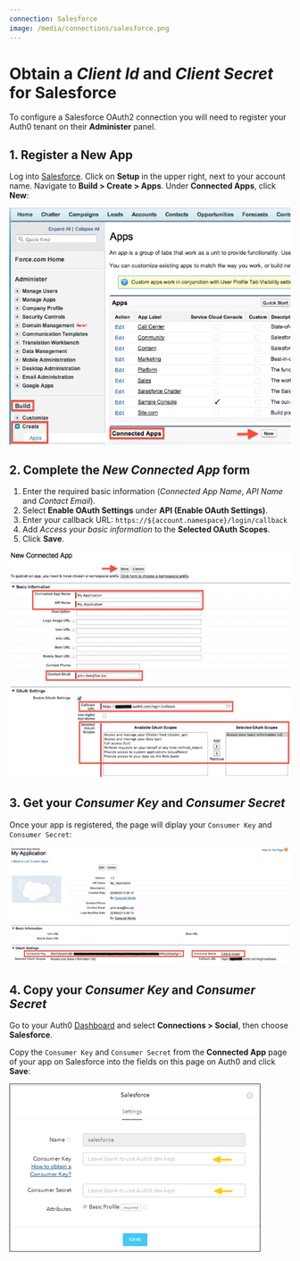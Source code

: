```yaml
---
connection: Salesforce
image: /media/connections/salesforce.png
---
```


# Obtain a *Client Id* and *Client Secret* for Salesforce

To configure a Salesforce OAuth2 connection you will need to register your Auth0 tenant on their **Administer** panel.

## 1. Register a New App

Log into [Salesforce](https://login.salesforce.com/). Click on **Setup** in the upper right, next to your account name. Navigate to **Build > Create > Apps**. Under **Connected Apps**, click **New**:

![](/media/articles/connections/social/salesforce/salesforce-register-1.png)

## 2. Complete the *New Connected App* form

1. Enter the required basic information (*Connected App Name*, *API Name* and *Contact Email*). 
2. Select **Enable OAuth Settings**  under **API (Enable OAuth Settings)**. 
3. Enter your callback URL: `https://${account.namespace}/login/callback`
4. Add *Access your basic information* to the **Selected OAuth Scopes**.
5. Click **Save**.

  ![](/media/articles/connections/social/salesforce/salesforce-register-2.png)

## 3. Get your *Consumer Key* and *Consumer Secret*

Once your app is registered, the page will diplay your `Consumer Key` and `Consumer Secret`:

![](/media/articles/connections/social/salesforce/salesforce-register-3.png)

## 4. Copy your *Consumer Key* and *Consumer Secret*

Go to your Auth0 [Dashboard](${uiURL}/#/connections/social) and select **Connections > Social**, then choose **Salesforce**. 

Copy the `Consumer Key` and `Consumer Secret` from the **Connected App** page of your app on Salesforce into the fields on this page on Auth0 and click **Save**:

![](/media/articles/connections/social/salesforce/salesforce-register-4.png)
